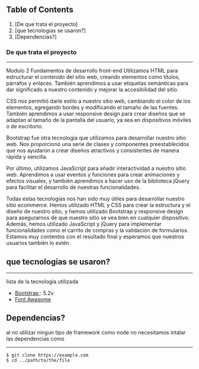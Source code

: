 ## Table of Contents
1. [De que trata el proyecto]
2. [que tecnologias se usaron?]
3. [Dependencias?]

### De que trata el proyecto
***
Modulo 2 Fundamentos de desarrollo front-end
Utilizamos HTML para estructurar el contenido del sitio web, creando elementos como títulos, párrafos y enlaces. También aprendimos a usar etiquetas semánticas para dar significado a nuestro contenido y mejorar la accesibilidad del sitio.

CSS nos permitió darle estilo a nuestro sitio web, cambiando el color de los elementos, agregando bordes y modificando el tamaño de las fuentes. También aprendimos a usar responsive design para crear diseños que se adaptan al tamaño de la pantalla del usuario, ya sea en dispositivos móviles o de escritorio.

Bootstrap fue otra tecnología que utilizamos para desarrollar nuestro sitio web. Nos proporcionó una serie de clases y componentes preestablecidos que nos ayudaron a crear diseños atractivos y consistentes de manera rápida y sencilla.

Por último, utilizamos JavaScript para añadir interactividad a nuestro sitio web. Aprendimos a usar eventos y funciones para crear animaciones y efectos visuales, y también aprendimos a hacer uso de la biblioteca jQuery para facilitar el desarrollo de nuestras funcionalidades.

Todas estas tecnologías nos han sido muy útiles para desarrollar nuestro sitio ecommerce. Hemos utilizado HTML y CSS para crear la estructura y el diseño de nuestro sitio, y hemos utilizado Bootstrap y responsive design para asegurarnos de que nuestro sitio se vea bien en cualquier dispositivo. Además, hemos utilizado JavaScript y jQuery para implementar funcionalidades como el carrito de compras y la validación de formularios. Estamos muy contentos con el resultado final y esperamos que nuestros usuarios también lo estén.
## que tecnologias se usaron?
***
 lista de la tecnologia utilizada
* [Bootstrap ](https://example.com): 5.2v
* [Font Awasome ](https://https://fontawesome.com)


## Dependencias?
al no utilizar ningun tipo de framework como node no necesitamos intalar las dependencias como
***
```
$ git clone https://example.com
$ cd ../path/to/the/file
```

